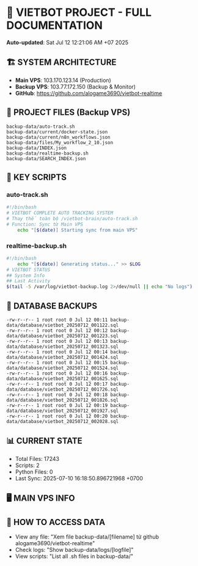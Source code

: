 # 🤖 VIETBOT PROJECT - FULL DOCUMENTATION
**Auto-updated**: Sat Jul 12 12:21:06 AM +07 2025

## 🏗️ SYSTEM ARCHITECTURE
- **Main VPS**: 103.170.123.14 (Production)
- **Backup VPS**: 103.77.172.150 (Backup & Monitor)
- **GitHub**: https://github.com/alogame3690/vietbot-realtime

## 📁 PROJECT FILES (Backup VPS)
```
backup-data/auto-track.sh
backup-data/current/docker-state.json
backup-data/current/n8n_workflows.json
backup-data/files/My_workflow_2_10.json
backup-data/INDEX.json
backup-data/realtime-backup.sh
backup-data/SEARCH_INDEX.json
```

## 🔧 KEY SCRIPTS
### auto-track.sh
```bash
#!/bin/bash
# VIETBOT COMPLETE AUTO TRACKING SYSTEM
# Thay thế toàn bộ /vietbot-brain/auto-track.sh
# Function: Sync từ Main VPS
    echo "[$(date)] Starting sync from main VPS"
```
### realtime-backup.sh
```bash
#!/bin/bash
    echo "[$(date)] Generating status..." >> $LOG
# VIETBOT STATUS
## System Info
## Last Activity
$(tail -5 /var/log/vietbot-backup.log 2>/dev/null || echo "No logs")
```

## 💾 DATABASE BACKUPS
```
-rw-r--r-- 1 root root 0 Jul 12 00:11 backup-data/database/vietbot_20250712_001122.sql
-rw-r--r-- 1 root root 0 Jul 12 00:12 backup-data/database/vietbot_20250712_001223.sql
-rw-r--r-- 1 root root 0 Jul 12 00:13 backup-data/database/vietbot_20250712_001323.sql
-rw-r--r-- 1 root root 0 Jul 12 00:14 backup-data/database/vietbot_20250712_001424.sql
-rw-r--r-- 1 root root 0 Jul 12 00:15 backup-data/database/vietbot_20250712_001524.sql
-rw-r--r-- 1 root root 0 Jul 12 00:16 backup-data/database/vietbot_20250712_001625.sql
-rw-r--r-- 1 root root 0 Jul 12 00:17 backup-data/database/vietbot_20250712_001726.sql
-rw-r--r-- 1 root root 0 Jul 12 00:18 backup-data/database/vietbot_20250712_001826.sql
-rw-r--r-- 1 root root 0 Jul 12 00:19 backup-data/database/vietbot_20250712_001927.sql
-rw-r--r-- 1 root root 0 Jul 12 00:20 backup-data/database/vietbot_20250712_002028.sql
```

## 📊 CURRENT STATE
- Total Files: 17243
- Scripts: 2
- Python Files: 0
- Last Sync: 2025-07-10 16:18:50.896721968 +0700

## 🖥️ MAIN VPS INFO


## 🚨 HOW TO ACCESS DATA
- View any file: "Xem file backup-data/[filename] từ github alogame3690/vietbot-realtime"
- Check logs: "Show backup-data/logs/[logfile]"
- View scripts: "List all .sh files in backup-data/"
